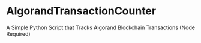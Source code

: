 # AlgorandTransactionCounter
A Simple Python Script that Tracks Algorand Blockchain Transactions (Node Required)
